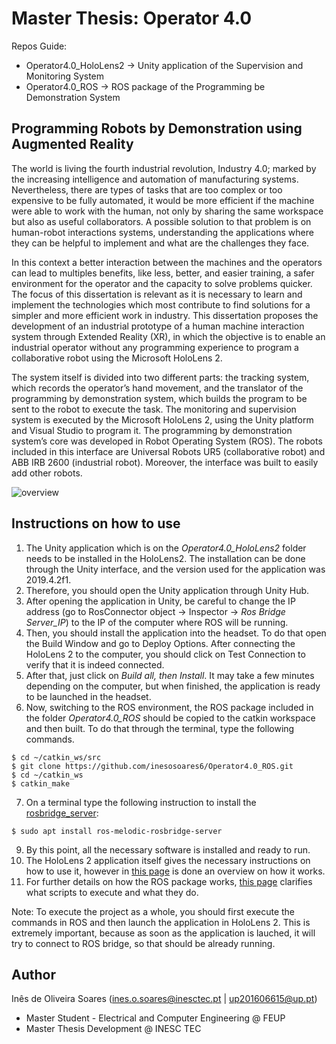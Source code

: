 # Master Thesis: Operator 4.0

Repos Guide:
- Operator4.0_HoloLens2 -> Unity application of the Supervision and Monitoring System
- Operator4.0_ROS -> ROS package of the Programming be Demonstration System

## Programming Robots by Demonstration using Augmented Reality

The world is living the fourth industrial revolution, Industry 4.0; marked by the increasing intelligence and automation of manufacturing systems. Nevertheless, there are types of tasks that are too complex or too expensive to be fully automated, it would be more efficient if the machine were able to work with the human, not only by sharing the same workspace but also as useful collaborators. A possible solution to that problem is on human-robot interactions systems, understanding the applications where they can be helpful to implement and what are the challenges they face.

In this context a better interaction between the machines and the operators can lead to multiples benefits, like less, better, and easier training, a safer environment for the operator and the capacity to solve problems quicker. The focus of this dissertation is relevant as it is necessary to learn and implement the technologies which most contribute to find solutions for a simpler and more efficient work in industry. This dissertation proposes the development of an industrial prototype of a human machine interaction system through Extended Reality (XR), in which the objective is to enable an industrial operator without any programming experience to program a collaborative robot using the Microsoft HoloLens 2.

The system itself is divided into two different parts: the tracking system, which records the operator’s hand movement, and the translator of the programming by demonstration system, which builds the program to be sent to the robot to execute the task. The monitoring and supervision system is executed by the Microsoft HoloLens 2, using the Unity platform and Visual Studio to program it. The programming by demonstration system’s core was developed in Robot Operating System (ROS). The robots included in this interface are Universal Robots UR5 (collaborative robot) and ABB IRB 2600 (industrial robot). Moreover, the interface was built to easily add other robots.


![overview](https://user-images.githubusercontent.com/76999213/120650117-5c148b00-c475-11eb-8217-522a48f8dac7.png)

## Instructions on how to use

1. The Unity application which is on the *Operator4.0_HoloLens2* folder needs to be installed in the HoloLens2. The installation can be done through the Unity interface, and the version used for the application was 2019.4.2f1.
2. Therefore, you should open the Unity application through Unity Hub.
3. After opening the application in Unity, be careful to change the IP address (go to RosConnector object -> Inspector -> *Ros Bridge Server_IP*) to the IP of the computer where ROS will be running.
4. Then, you should install the application into the headset. To do that open the Build Window and go to Deploy Options. After connecting the HoloLens 2 to the computer, you should click on Test Connection to verify that it is indeed connected.
5. After that, just click on *Build all, then Install*. It may take a few minutes depending on the computer, but when finished, the application is ready to be launched in the headset.
6. Now, switching to the ROS environment, the ROS package included in the folder *Operator4.0_ROS* should be copied to the catkin workspace and then built. To do that through the terminal, type the following commands.
```
$ cd ~/catkin_ws/src
$ git clone https://github.com/inesosoares6/Operator4.0_ROS.git
$ cd ~/catkin_ws
$ catkin_make
```

7. On a terminal type the following instruction to install the [rosbridge_server](https://github.com/RobotWebTools/rosbridge_suite):
```
$ sudo apt install ros-melodic-rosbridge-server
```

9. By this point, all the necessary software is installed and ready to run.
10. The HoloLens 2 application itself gives the necessary instructions on how to use it, however in [this page](https://github.com/inesosoares6/Operator4.0_HoloLens2) is done an overview on how it works.
11. For further details on how the ROS package works, [this page](https://github.com/inesosoares6/Operator4.0_ROS) clarifies what scripts to execute and what they do.

Note: To execute the project as a whole, you should first execute the commands in ROS and then launch the application in HoloLens 2. This is extremely important, because as soon as the application is lauched, it will try to connect to ROS bridge, so that should be already running.

## Author
Inês de Oliveira Soares (ines.o.soares@inesctec.pt | up201606615@up.pt)
- Master Student - Electrical and Computer Engineering @ FEUP
- Master Thesis Development @ INESC TEC
